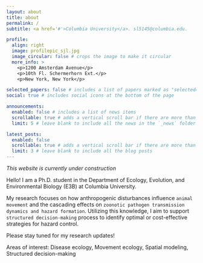 ```yaml
---
layout: about
title: about
permalink: /
subtitle: <a href='#'>Columbia University</a>. sl5145@columbia.edu.

profile:
  align: right
  image: profilepic_sjl.jpg
  image_circular: false # crops the image to make it circular
  more_info: >
    <p>1200 Amsterdam Avenue</p>
    <p>10th Fl. Schermerhorn Ext.</p>
    <p>New York, New York</p>

selected_papers: false # includes a list of papers marked as "selected={true}"
social: true # includes social icons at the bottom of the page

announcements:
  enabled: false # includes a list of news items
  scrollable: true # adds a vertical scroll bar if there are more than 3 news items
  limit: 5 # leave blank to include all the news in the `_news` folder

latest_posts:
  enabled: false
  scrollable: true # adds a vertical scroll bar if there are more than 3 new posts items
  limit: 3 # leave blank to include all the blog posts
---
```


_This website is currently under construction_

Hello! I am a Ph.D. student in the Department of Ecology, Evolution, and Environmental Biology (E3B) at Columbia University.

My research focuses on how anthropogenic disturbances influence `animal movement` and the cascading effects on `zoonotic pathogen transmission dynamics and hazard formation`. Utilizing this knowledge, I aim to support `structured decision-making` process to identify optimal or cost-effective strategies for hazard control.

Please stay tuned for my research updates!

Areas of interest: Disease ecology, Movement ecology, Spatial modeling, Structured decision-making
